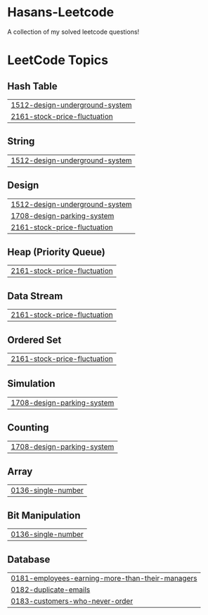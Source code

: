 # Hasans-Leetcode
A collection of my solved leetcode questions!

<!---LeetCode Topics Start-->
# LeetCode Topics
## Hash Table
|  |
| ------- |
| [1512-design-underground-system](https://github.com/Hasan3773/Hasans-Leetcode/tree/master/1512-design-underground-system) |
| [2161-stock-price-fluctuation](https://github.com/Hasan3773/Hasans-Leetcode/tree/master/2161-stock-price-fluctuation) |
## String
|  |
| ------- |
| [1512-design-underground-system](https://github.com/Hasan3773/Hasans-Leetcode/tree/master/1512-design-underground-system) |
## Design
|  |
| ------- |
| [1512-design-underground-system](https://github.com/Hasan3773/Hasans-Leetcode/tree/master/1512-design-underground-system) |
| [1708-design-parking-system](https://github.com/Hasan3773/Hasans-Leetcode/tree/master/1708-design-parking-system) |
| [2161-stock-price-fluctuation](https://github.com/Hasan3773/Hasans-Leetcode/tree/master/2161-stock-price-fluctuation) |
## Heap (Priority Queue)
|  |
| ------- |
| [2161-stock-price-fluctuation](https://github.com/Hasan3773/Hasans-Leetcode/tree/master/2161-stock-price-fluctuation) |
## Data Stream
|  |
| ------- |
| [2161-stock-price-fluctuation](https://github.com/Hasan3773/Hasans-Leetcode/tree/master/2161-stock-price-fluctuation) |
## Ordered Set
|  |
| ------- |
| [2161-stock-price-fluctuation](https://github.com/Hasan3773/Hasans-Leetcode/tree/master/2161-stock-price-fluctuation) |
## Simulation
|  |
| ------- |
| [1708-design-parking-system](https://github.com/Hasan3773/Hasans-Leetcode/tree/master/1708-design-parking-system) |
## Counting
|  |
| ------- |
| [1708-design-parking-system](https://github.com/Hasan3773/Hasans-Leetcode/tree/master/1708-design-parking-system) |
## Array
|  |
| ------- |
| [0136-single-number](https://github.com/Hasan3773/Hasans-Leetcode/tree/master/0136-single-number) |
## Bit Manipulation
|  |
| ------- |
| [0136-single-number](https://github.com/Hasan3773/Hasans-Leetcode/tree/master/0136-single-number) |
## Database
|  |
| ------- |
| [0181-employees-earning-more-than-their-managers](https://github.com/Hasan3773/Hasans-Leetcode/tree/master/0181-employees-earning-more-than-their-managers) |
| [0182-duplicate-emails](https://github.com/Hasan3773/Hasans-Leetcode/tree/master/0182-duplicate-emails) |
| [0183-customers-who-never-order](https://github.com/Hasan3773/Hasans-Leetcode/tree/master/0183-customers-who-never-order) |
<!---LeetCode Topics End-->